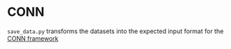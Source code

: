 # CONN
`save_data.py` transforms the datasets into the expected input format for the [CONN framework](https://github.com/qiaoyu-tan/CONN)
